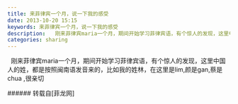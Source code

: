 ```yaml
---
title: 来菲律宾一个月，说一下我的感受
date: 2013-10-20 15:15
keywords: 来菲律宾一个月，说一下我的感受
description:   刚来菲律宾maria一个月，期间开始学习菲律宾语，有个惊人的发现，这里中国人的姓，都是按照闽南语发音来的，比如我的姓林，在这里是lim,颜是gan,蔡是chua ,很亲切
categories: sharing
---
```

<td class="t_f" id="postmessage_67078">

  刚来菲律宾maria一个月，期间开始学习菲律宾语，有个惊人的发现，这里中国人的姓，都是按照闽南语发音来的，比如我的姓林，在这里是lim,颜是gan,蔡是chua ,很亲切<br/>
</td>
###### 转载自[菲龙网]